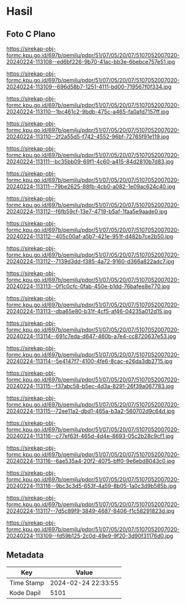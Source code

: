# Hasil

## Foto C Plano

https://sirekap-obj-formc.kpu.go.id/697b/pemilu/pdpr/51/07/05/20/07/5107052007020-20240224-113108--ed6bf226-9b70-41ac-bb3e-6bebce757e51.jpg

https://sirekap-obj-formc.kpu.go.id/697b/pemilu/pdpr/51/07/05/20/07/5107052007020-20240224-113109--696d58b7-1251-4111-bd00-719567f0f334.jpg

https://sirekap-obj-formc.kpu.go.id/697b/pemilu/pdpr/51/07/05/20/07/5107052007020-20240224-113110--1bc461c2-9bdb-475c-a465-fa0afd7157ff.jpg

https://sirekap-obj-formc.kpu.go.id/697b/pemilu/pdpr/51/07/05/20/07/5107052007020-20240224-113110--2f2a55d5-f742-4552-96bf-72765f91e119.jpg

https://sirekap-obj-formc.kpu.go.id/697b/pemilu/pdpr/51/07/05/20/07/5107052007020-20240224-113111--bc35bb09-69f1-4c60-a415-84d2810b7d83.jpg

https://sirekap-obj-formc.kpu.go.id/697b/pemilu/pdpr/51/07/05/20/07/5107052007020-20240224-113111--79be2625-88fb-4cb0-a082-1e09ac624c40.jpg

https://sirekap-obj-formc.kpu.go.id/697b/pemilu/pdpr/51/07/05/20/07/5107052007020-20240224-113112--f6fb59cf-13e7-4719-b5af-1faa5e9aade0.jpg

https://sirekap-obj-formc.kpu.go.id/697b/pemilu/pdpr/51/07/05/20/07/5107052007020-20240224-113112--405c00af-a5b7-421e-951f-d482b7ce2b50.jpg

https://sirekap-obj-formc.kpu.go.id/697b/pemilu/pdpr/51/07/05/20/07/5107052007020-20240224-113112--7139d3dd-f385-4a72-9160-d366a822adc7.jpg

https://sirekap-obj-formc.kpu.go.id/697b/pemilu/pdpr/51/07/05/20/07/5107052007020-20240224-113113--0f1c0cfc-0fab-450e-b1dd-76bafee8e770.jpg

https://sirekap-obj-formc.kpu.go.id/697b/pemilu/pdpr/51/07/05/20/07/5107052007020-20240224-113113--dba65e80-b31f-4cf5-af46-04235a012d15.jpg

https://sirekap-obj-formc.kpu.go.id/697b/pemilu/pdpr/51/07/05/20/07/5107052007020-20240224-113114--691c7eda-d647-460b-a7e4-cc8720637e53.jpg

https://sirekap-obj-formc.kpu.go.id/697b/pemilu/pdpr/51/07/05/20/07/5107052007020-20240224-113114--5e4147f7-4100-4fe6-8cac-e26da3db2715.jpg

https://sirekap-obj-formc.kpu.go.id/697b/pemilu/pdpr/51/07/05/20/07/5107052007020-20240224-113115--f37abc58-b5ec-4d3a-8291-26f39a067783.jpg

https://sirekap-obj-formc.kpu.go.id/697b/pemilu/pdpr/51/07/05/20/07/5107052007020-20240224-113115--72ee11a2-dbd1-465a-b3a2-560702d9c64d.jpg

https://sirekap-obj-formc.kpu.go.id/697b/pemilu/pdpr/51/07/05/20/07/5107052007020-20240224-113116--c77ef63f-465d-4d4e-8693-05c2b28c9cf1.jpg

https://sirekap-obj-formc.kpu.go.id/697b/pemilu/pdpr/51/07/05/20/07/5107052007020-20240224-113116--6ae535a4-20f2-4075-bff0-9e6ebd8043c0.jpg

https://sirekap-obj-formc.kpu.go.id/697b/pemilu/pdpr/51/07/05/20/07/5107052007020-20240224-113116--9bc3c3d5-653f-4a59-8b05-1a0c3d9b585b.jpg

https://sirekap-obj-formc.kpu.go.id/697b/pemilu/pdpr/51/07/05/20/07/5107052007020-20240224-113117--7d5c89f9-3849-4687-8406-f1c58291823d.jpg

https://sirekap-obj-formc.kpu.go.id/697b/pemilu/pdpr/51/07/05/20/07/5107052007020-20240224-113109--fd59b125-2c0d-49e9-9f20-3d90f31176d0.jpg


## Metadata

| Key        | Value               |
| ---------- | ------------------- |
| Time Stamp | 2024-02-24 22:33:55 |
| Kode Dapil | 5101                |



